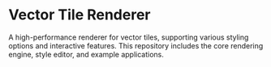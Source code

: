# Vector Tile Renderer

A high-performance renderer for vector tiles, supporting various styling options and interactive features. This repository includes the core rendering engine, style editor, and example applications.
